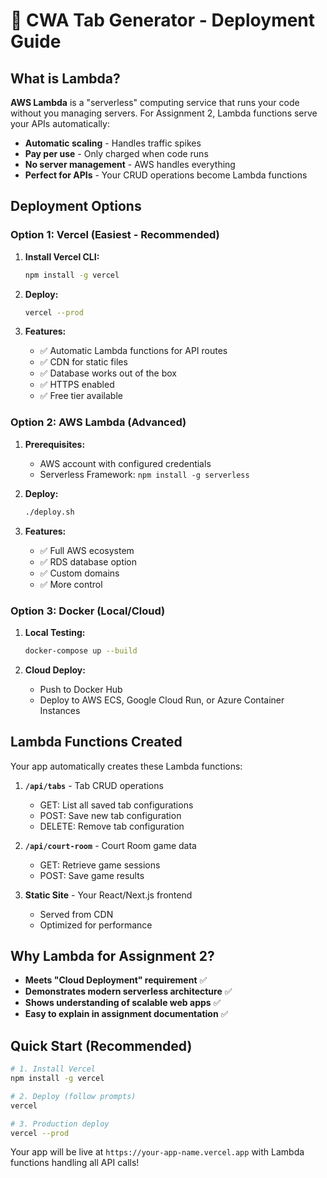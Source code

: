 # 🚀 CWA Tab Generator - Deployment Guide

## What is Lambda?

**AWS Lambda** is a "serverless" computing service that runs your code without you managing servers. For Assignment 2, Lambda functions serve your APIs automatically:

- **Automatic scaling** - Handles traffic spikes
- **Pay per use** - Only charged when code runs
- **No server management** - AWS handles everything
- **Perfect for APIs** - Your CRUD operations become Lambda functions

## Deployment Options

### Option 1: Vercel (Easiest - Recommended)

1. **Install Vercel CLI:**
   ```bash
   npm install -g vercel
   ```

2. **Deploy:**
   ```bash
   vercel --prod
   ```

3. **Features:**
   - ✅ Automatic Lambda functions for API routes
   - ✅ CDN for static files
   - ✅ Database works out of the box
   - ✅ HTTPS enabled
   - ✅ Free tier available

### Option 2: AWS Lambda (Advanced)

1. **Prerequisites:**
   - AWS account with configured credentials
   - Serverless Framework: `npm install -g serverless`

2. **Deploy:**
   ```bash
   ./deploy.sh
   ```

3. **Features:**
   - ✅ Full AWS ecosystem
   - ✅ RDS database option
   - ✅ Custom domains
   - ✅ More control

### Option 3: Docker (Local/Cloud)

1. **Local Testing:**
   ```bash
   docker-compose up --build
   ```

2. **Cloud Deploy:**
   - Push to Docker Hub
   - Deploy to AWS ECS, Google Cloud Run, or Azure Container Instances

## Lambda Functions Created

Your app automatically creates these Lambda functions:

1. **`/api/tabs`** - Tab CRUD operations
   - GET: List all saved tab configurations
   - POST: Save new tab configuration
   - DELETE: Remove tab configuration

2. **`/api/court-room`** - Court Room game data
   - GET: Retrieve game sessions
   - POST: Save game results

3. **Static Site** - Your React/Next.js frontend
   - Served from CDN
   - Optimized for performance

## Why Lambda for Assignment 2?

- **Meets "Cloud Deployment" requirement** ✅
- **Demonstrates modern serverless architecture** ✅  
- **Shows understanding of scalable web apps** ✅
- **Easy to explain in assignment documentation** ✅

## Quick Start (Recommended)

```bash
# 1. Install Vercel
npm install -g vercel

# 2. Deploy (follow prompts)
vercel

# 3. Production deploy
vercel --prod
```

Your app will be live at `https://your-app-name.vercel.app` with Lambda functions handling all API calls!